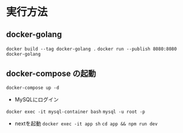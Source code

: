 # 実行方法
## docker-golang
`docker build --tag docker-golang .`
`docker run --publish 8080:8080 docker-golang`

## docker-compose の起動
`docker-compose up -d`

- MySQLにログイン

`docker exec -it mysql-container bash`
`mysql -u root -p`

- nextを起動
`docker exec -it app sh`
`cd app && npm run dev`

